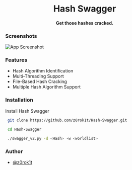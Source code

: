 <h1 align="center">Hash Swagger</h1>

<h4 align="center">Get those hashes cracked.</h4>


### Screenshots

![App Screenshot](https://imgtr.ee/images/2024/08/19/b378afb4525388dab3b5aabbf090e6a3.png)


### Features

- Hash Algorithm Identification
- Multi-Threading Support
- File-Based Hash Cracking
- Multiple Hash Algorithm Support


### Installation

Install Hash Swagger

```bash
 git clone https://github.com/z0rok1t/Hash-Swagger.git

 cd Hash-Swagger
  
 ./swagger_v2.py -d <Hash> -w <worldlist>
```
    
### Author

- [@z0rok1t](https://www.github.com/z0rok1t)

